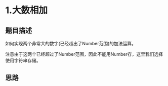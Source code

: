 # 1.大数相加

## 题目描述
如何实现两个非常大的数字(已经超出了Number范围)的加法运算。

注意由于这两个已经超过了Number范围，因此不能用Number存，这里我们选择使用字符串存储。

## 思路
